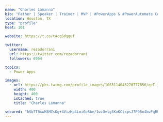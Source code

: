 ```yaml
---
name: "Charles Lamanna"
bio: "Father | Speaker | Trainer | MVP | #PowerApps & #PowerAutomate Community Super User | YouTuber Right-pointing triangle http://youtube.com/c/rezadorrani | Learn - Share - Clockwise rightwards and leftwards open circle arrows"
location: Houston, TX
type: "profile"
heat: 101

website: https://t.co/tAcqSdqguf

twitter:
  username: rezadorrani
  url: https://twitter.com/rezadorrani
  followers: 6964

topics:
  - Power Apps

images:
  - url: https://pbs.twimg.com/profile_images/1063114045270777856/qeT-jpWr_400x400.jpg
    width: 400
    height: 400
    isCached: true
    title: "Charles Lamanna"

secured: "hSb7TBxwM3MZsKg+4VizHp4LmiGoBbe/1wzOvlg3KoKCtspsJ7P95n4kwFqRF5fq85VmV/XH+zqtYjujgNK4mrkTmBI1Caob5tK04SecYR+gpux897wRdnOl2opOdzJer77y6m/tBeeqsAYfwrRzJEUiRBoRxoQDzMeoMQL1yIkUbuk3St0o+4Q5USNV+2YQR2TdpZ5MrWLZwkhadvA+RSsxcRzg7dNSdLyKNWl4eakUyfqJ54GWyEbAKLC/k6omZS6mRxIszy7rLX9RoP7PdQE+9MwSPjZN/IQo4yI5M2e4FARaAhu+ZDKOx0xq2iUfGcDGbeEIsckJJ2m9uYFRpIKq8iq5/cTpX6HoCtqnekiMlraQlBajK5wGV1LCmkPwYIb4mIAW6tUjlPE6AaHrLlu03chtgYrbTA50mG6urG4=;eVqtu1Z6TwIxGQ0kgVrx/Q=="
---
```


